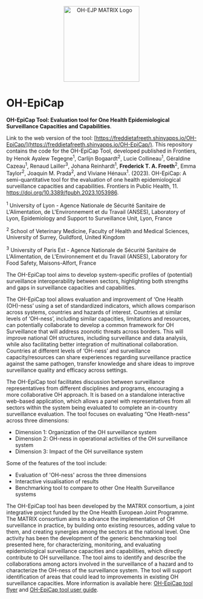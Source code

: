 <p align="center">
  <img src="https://user-images.githubusercontent.com/114069006/198340864-5b46c98a-d8b8-4e1d-80b3-8f7e330b290b.svg" height="200" alt="OH-EJP MATRIX Logo">
</p>

# OH-EpiCap
**OH-EpiCap Tool: Evaluation tool for One Health Epidemiological Surveillance Capacities and Capabilities**.

Link to the web version of the tool: [https://freddietafreeth.shinyapps.io/OH-EpiCap/](https://freddietafreeth.shinyapps.io/OH-EpiCap/). This repository contains the code for the OH-EpiCap Tool, developed published in Frontiers, by Henok Ayalew Tegegne<sup>1</sup>, Carlijn Bogaardt<sup>2</sup>, Lucie Collineau<sup>1</sup>, Géraldine Cazeau<sup>1</sup>, Renaud Lailler<sup>3</sup>, Johana Reinhardt<sup>1</sup>, **Frederick T. A. Freeth**<sup>2</sup>, Emma Taylor<sup>2</sup>, Joaquin M. Prada<sup>2</sup>, and Viviane Hénaux<sup>1</sup>. (2023). OH-EpiCap: A semi-quantitative tool for the evaluation of one health epidemiological surveillance capacities and capabilities. Frontiers in Public Health, 11. https://doi.org/10.3389/fpubh.2023.1053986.

<sup>1</sup> University of Lyon - Agence Nationale de Sécurité Sanitaire de L'Alimentation, de L'Environnement et du Travail (ANSES), Laboratory of Lyon, Epidemiology and Support to Surveillance Unit, Lyon, France

<sup>2</sup> School of Veterinary Medicine, Faculty of Health and Medical Sciences, University of Surrey, Guildford, United Kingdom

<sup>3</sup> University of Paris Est - Agence Nationale de Sécurité Sanitaire de L'Alimentation, de L'Environnement et du Travail (ANSES), Laboratory for Food Safety, Maisons-Alfort, France

The OH-EpiCap tool aims to develop system-specific profiles of (potential) surveillance interoperability between sectors, highlighting both strengths and gaps in surveillance capacities and capabilities. 

The OH-EpiCap tool allows evaluation and improvement of ‘One Health (OH)-ness’ using a set of standardized indicators, which allows comparison across systems, countries and hazards of interest. Countries at similar levels of ‘OH-ness’, including similar capacities, limitations and resources, can potentially collaborate to develop a common framework for OH Surveillance that will address zoonotic threats across borders. This will improve national OH structures, including surveillance and data analysis, while also facilitating better integration of multinational collaboration. Countries at different levels of ‘OH-ness’ and surveillance capacity/resources can share experiences regarding surveillance practice against the same pathogen, transfer knowledge and share ideas to improve surveillance quality and efficacy across settings.

The OH-EpiCap tool facilitates discussion between surveillance representatives from different disciplines and programs, encouraging a more collaborative OH approach. It is based on a standalone interactive web-based application, which allows a panel with representatives from all sectors within the system being evaluated to complete an in-country surveillance evaluation. The tool focuses on evaluating “One Heath-ness” across three dimensions:
* Dimension 1: Organization of the OH surveillance system
* Dimension 2: OH-ness in operational activities of the OH surveillance system
* Dimension 3: Impact of the OH surveillance system

Some of the features of the tool include:
* Evaluation of 'OH-ness' across the three dimensions
* Interactive visualisation of results
* Benchmarking tool to compare to other One Health Surveillance systems

The OH-EpiCap tool has been developed by the MATRIX consortium, a joint integrative project funded by the One Health European Joint Programme. The MATRIX consortium aims to advance the implementation of OH surveillance in practice, by building onto existing resources, adding value to them, and creating synergies among the sectors at the national level. One activity has been the development of the generic benchmarking tool presented here, for characterizing, monitoring, and evaluating epidemiological surveillance capacities and capabilities, which directly contribute to OH surveillance. The tool aims to identify and describe the collaborations among actors involved in the surveillance of a hazard and to characterize the OH-ness of the surveillance system. The tool will support identification of areas that could lead to improvements in existing OH surveillance capacities.
More information is available here: [OH-EpiCap tool flyer](https://onehealthejp.eu/wp-content/uploads/2022/06/OHEJP_MATRIX_OH-EpiCap_flyer_2022_06.pdf) and [OH-EpiCap tool user guide](https://onehealthejp.eu/wp-content/uploads/2022/06/OHEJP_MATRIX_OH-EpiCap_user_guide_2022_06.pdf).

